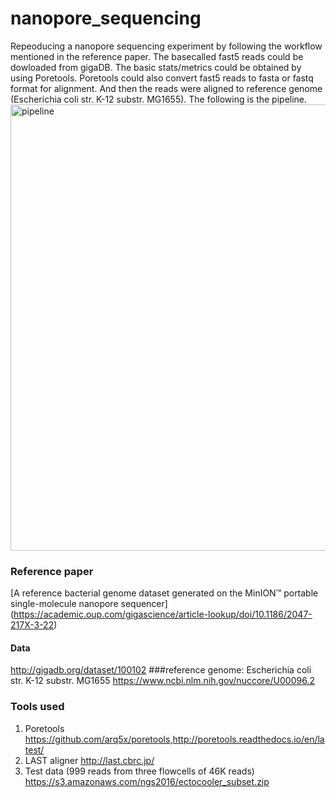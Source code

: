 # nanopore_sequencing
Repeoducing a nanopore sequencing experiment by following the workflow mentioned in the reference paper.
The basecalled fast5 reads could be dowloaded from gigaDB. The basic stats/metrics could be obtained by using Poretools. Poretools could also convert fast5 reads to fasta or fastq format for alignment. And then the reads were aligned to reference genome (Escherichia coli str. K-12 substr. MG1655). The following is the pipeline.
<img width="714" alt="pipeline" src="https://cloud.githubusercontent.com/assets/15060044/24547734/dbdf0746-1643-11e7-8c4f-e5647f71d855.png"> 

### Reference paper
[A reference bacterial genome dataset generated on the MinION™ portable single-molecule nanopore sequencer] (https://academic.oup.com/gigascience/article-lookup/doi/10.1186/2047-217X-3-22)
#### Data 
<http://gigadb.org/dataset/100102>
###reference genome: Escherichia coli str. K-12 substr. MG1655
<https://www.ncbi.nlm.nih.gov/nuccore/U00096.2>

### Tools used
1. Poretools
<https://github.com/arq5x/poretools>,<http://poretools.readthedocs.io/en/latest/>
2. LAST aligner
<http://last.cbrc.jp/>
3. Test data (999 reads from three flowcells of 46K reads) 
<https://s3.amazonaws.com/ngs2016/ectocooler_subset.zip>
